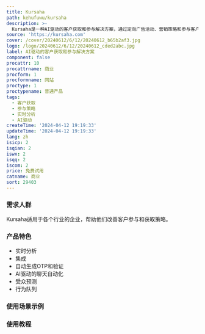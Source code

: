 ```yaml
---
title: Kursaha
path: kehufuwu/kursaha
description: >-
  Kursaha是一种AI驱动的客户获取和参与解决方案，通过定向广告活动、营销策略和参与客户来推动业务增长。核心功能包括实时分析、集成、自动生成OTP和验证、AI驱动的聊天自动化、受众预测和行为队列等。Kursaha是营销数据和产品团队的完整解决方案，帮助他们增强客户参与和获取策略。
source: 'https://kursaha.com'
cover: /cover/20240612/6/12/20240612_b65b2af3.jpg
logo: /logo/20240612/6/12/20240612_cded2abc.jpg
label: AI驱动的客户获取和参与解决方案
component: false
procattr: 10
procattrname: 商业
procform: 1
procformname: 网站
proctype: 1
proctypename: 普通产品
tags:
  - 客户获取
  - 参与策略
  - 实时分析
  - AI驱动
createTime: '2024-04-12 19:19:33'
updateTime: '2024-04-12 19:19:33'
lang: zh
isicp: 2
isqian: 2
iswx: 2
isqq: 2
iscom: 2
price: 免费试用
catname: 商业
sort: 29403
---
```




### 需求人群
Kursaha适用于各个行业的企业，帮助他们改善客户参与和获取策略。

### 产品特色
- 实时分析
- 集成
- 自动生成OTP和验证
- AI驱动的聊天自动化
- 受众预测
- 行为队列

### 使用场景示例


### 使用教程


  

